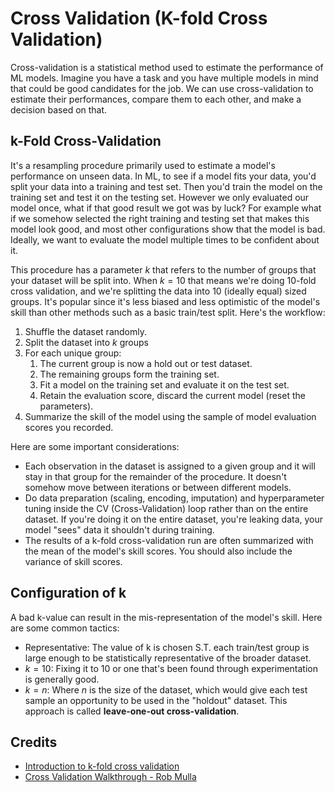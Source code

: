 # Cross Validation (K-fold Cross Validation)

Cross-validation is a statistical method used to estimate the performance of ML models. Imagine you have a task and you have multiple models in mind that could be good candidates for the job. We can use cross-validation to estimate their performances, compare them to each other, and make a decision based on that. 

## k-Fold Cross-Validation
It's a resampling procedure primarily used to estimate a model's performance on unseen data. In ML, to see if a model fits your data, you'd split your data into a training and test set. Then you'd train the model on the training set and test it on the testing set. However we only evaluated our model once, what if that good result we got was by luck? For example what if we somehow selected the right training and testing set that makes this model look good, and most other configurations show that the model is bad. Ideally, we want to evaluate the model multiple times to be confident about it.

This procedure has a parameter $k$ that refers to the number of groups that your dataset will be split into. When $k=10$ that means we're doing 10-fold cross validation, and we're splitting the data into 10 (ideally equal) sized groups. It's popular since it's less biased and less optimistic of the model's skill than other methods such as a basic train/test split. Here's the workflow:

1. Shuffle the dataset randomly.
2. Split the dataset into $k$ groups
3. For each unique group:
    1. The current group is now a hold out or test dataset.
    2. The remaining groups form the training set.
    3. Fit a model on the training set and evaluate it on the test set.
    4. Retain the evaluation score, discard the current model (reset the parameters).
4. Summarize the skill of the model using the sample of model evaluation scores you recorded.

Here are some important considerations:
- Each observation in the dataset is assigned to a given group and it will stay in that group for the remainder of the procedure. It doesn't somehow move between iterations or between different models. 
- Do data preparation (scaling, encoding, imputation) and hyperparameter tuning inside the CV (Cross-Validation) loop rather than on the entire dataset. If you're doing it on the entire dataset, you're leaking data, your model "sees" data it shouldn't during training.
- The results of a k-fold cross-validation run are often summarized with the mean of the model's skill scores. You should also include the variance of skill scores.

## Configuration of k
A bad k-value can result in the mis-representation of the model's skill. Here are some common tactics:
- Representative: The value of k is chosen S.T. each train/test group is large enough to be statistically representative of the broader dataset.
- $k=10$: Fixing it to 10 or one that's been found through experimentation is generally good.
- $k=n$: Where $n$ is the size of the dataset, which would give each test sample an opportunity to be used in the "holdout" dataset. This approach is called **leave-one-out cross-validation**.

## Credits
- [Introduction to k-fold cross validation](https://machinelearningmastery.com/k-fold-cross-validation/)
- [Cross Validation Walkthrough - Rob Mulla](https://youtu.be/-8s9KuNo5SA?si=XIXU_wF9oBjK0Drn)